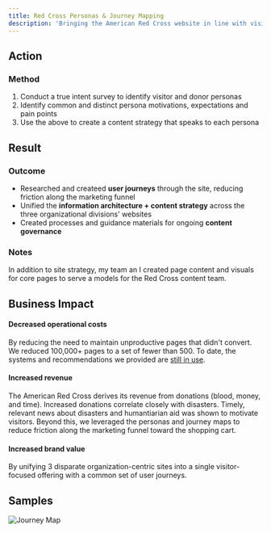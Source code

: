 ```yaml
---
title: Red Cross Personas & Journey Mapping
description: 'Bringing the American Red Cross website in line with visitor expectations'
---
```


## Action

### Method

1. Conduct a true intent survey to identify visitor and donor personas
2. Identify common and distinct persona motivations, expectations and pain points
3. Use the above to create a content strategy that speaks to each persona

## Result

### Outcome

- Researched and createed **user journeys** through the site, reducing friction along the marketing funnel
- Unified the **information architecture + content strategy** across the three organizational divisions' websites
- Created processes and guidance materials for ongoing **content governance**

### Notes

In addition to site strategy, my team an I created page content and visuals for core pages to serve a models for the Red Cross content team.

## Business Impact

#### Decreased operational costs

By reducing the need to maintain unproductive pages that didn't convert. We reduced 100,000+ pages to a set of fewer than 500. To date, the systems and recommendations we provided are [still in use](https://www.redcross.org/).

#### Increased revenue

The American Red Cross derives its revenue from donations (blood, money, and time). Increased donations correlate closely with disasters. Timely, relevant news about disasters and humantiarian aid was shown to motivate visitors. Beyond this, we leveraged the personas and journey maps to reduce friction along the marketing funnel toward the shopping cart.

#### Increased brand value

By unifying 3 disparate organization-centric sites into a single visitor-focused offering with a common set of user journeys.

## Samples


![Journey Map](./re_journey.png)
